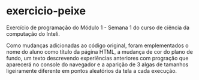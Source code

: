 # exercicio-peixe

Exercício de programação do Módulo 1 - Semana 1 do curso de ciência da computação do Inteli.

Como mudanças adicionadas ao código original, foram emplementados o nome do aluno como título da página HTML, a mudança de cor do plano de fundo, um texto descrevendo experiências anteriores com progração que aparecerá no console do navegador e a aparição de 3 algas de tamanhos ligeiramente diferente em pontos aleatórios da tela a cada execução.
